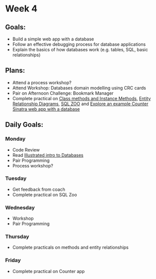 # Week 4

## Goals:
- Build a simple web app with a database
- Follow an effective debugging process for database applications
- Explain the basics of how databases work (e.g. tables, SQL, basic relationships)

## Plans:
- Attend a process workshop?
- Attend Workshop: Databases domain modelling using CRC cards
- Pair on Afternoon Challenge: Bookmark Manager
- Complete practical on [Class methods and Instance Methods](https://hackmd.io/sOCjb8IcSIaPvT54SXBb3Q?view), [Entity Relationship Diagrams](https://hackmd.io/ICgoC6o8QJOdosAKJ6fhhw), [SQL ZOO](https://sqlzoo.net/) and [Explore an example Counter Sinatra web app with a database](https://github.com/tatsiana-makers/count-sinatra-psql)


## Daily Goals:
### Monday
- Code Review
- Read [Illustrated intro to Databases](https://illustrated.dev/databases)
- Pair Programming
- Process workshop?

### Tuesday
- Get feedback from coach
- Complete practical on SQL Zoo

### Wednesday
- Workshop
- Pair Programming

### Thursday
- Complete practicals on methods and entity relationships

### Friday
- Complete practical on Counter app
